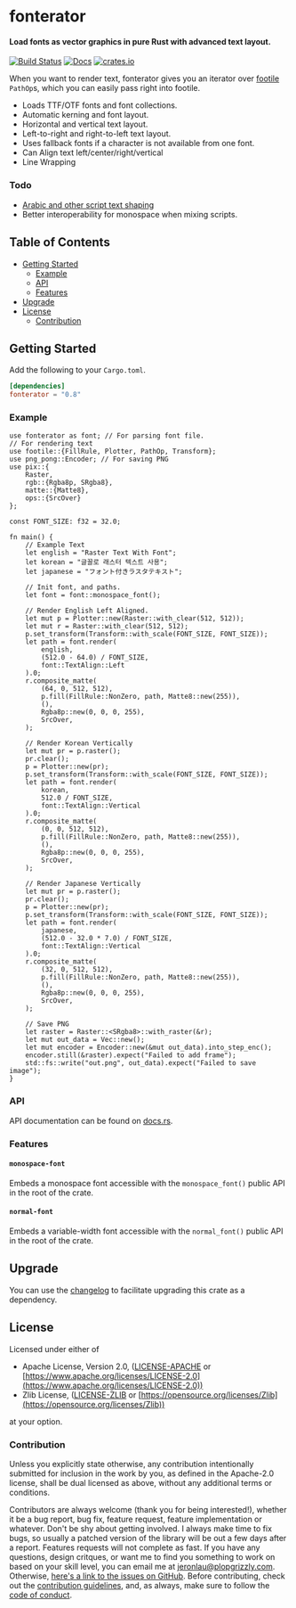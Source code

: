 # fonterator

#### Load fonts as vector graphics in pure Rust with advanced text layout.

[![Build Status](https://api.travis-ci.org/ardaku/fonterator.svg?branch=master)](https://travis-ci.org/ardaku/fonterator)
[![Docs](https://docs.rs/fonterator/badge.svg)](https://docs.rs/fonterator)
[![crates.io](https://img.shields.io/crates/v/fonterator.svg)](https://crates.io/crates/fonterator)

When you want to render text, fonterator gives you an iterator over
[footile](https://crates.io/crates/footile) `PathOp`s, which you can easily
pass right into footile.

- Loads TTF/OTF fonts and font collections.
- Automatic kerning and font layout.
- Horizontal and vertical text layout.
- Left-to-right and right-to-left text layout.
- Uses fallback fonts if a character is not available from one font.
- Can Align text left/center/right/vertical
- Line Wrapping

### Todo
- [Arabic and other script text shaping](https://github.com/plopgrizzly/fonterator/issues/3)
- Better interoperability for monospace when mixing scripts.

## Table of Contents
- [Getting Started](#getting-started)
   - [Example](#example)
   - [API](#api)
   - [Features](#features)
- [Upgrade](#upgrade)
- [License](#license)
   - [Contribution](#contribution)

## Getting Started
Add the following to your `Cargo.toml`.

```toml
[dependencies]
fonterator = "0.8"
```

### Example
```rust,no_run
use fonterator as font; // For parsing font file.
// For rendering text
use footile::{FillRule, Plotter, PathOp, Transform};
use png_pong::Encoder; // For saving PNG
use pix::{
    Raster,
    rgb::{Rgba8p, SRgba8},
    matte::{Matte8},
    ops::{SrcOver}
};

const FONT_SIZE: f32 = 32.0;

fn main() {
    // Example Text
    let english = "Raster Text With Font";
    let korean = "글꼴로 래스터 텍스트 사용";
    let japanese = "フォント付きラスタテキスト";

    // Init font, and paths.
    let font = font::monospace_font();

    // Render English Left Aligned.
    let mut p = Plotter::new(Raster::with_clear(512, 512));
    let mut r = Raster::with_clear(512, 512);
    p.set_transform(Transform::with_scale(FONT_SIZE, FONT_SIZE));
    let path = font.render(
        english,
        (512.0 - 64.0) / FONT_SIZE,
        font::TextAlign::Left
    ).0;
    r.composite_matte(
        (64, 0, 512, 512),
        p.fill(FillRule::NonZero, path, Matte8::new(255)),
        (),
        Rgba8p::new(0, 0, 0, 255),
        SrcOver,
    );

    // Render Korean Vertically
    let mut pr = p.raster();
    pr.clear();
    p = Plotter::new(pr);
    p.set_transform(Transform::with_scale(FONT_SIZE, FONT_SIZE));
    let path = font.render(
        korean,
        512.0 / FONT_SIZE,
        font::TextAlign::Vertical
    ).0;
    r.composite_matte(
        (0, 0, 512, 512),
        p.fill(FillRule::NonZero, path, Matte8::new(255)),
        (),
        Rgba8p::new(0, 0, 0, 255),
        SrcOver,
    );

    // Render Japanese Vertically
    let mut pr = p.raster();
    pr.clear();
    p = Plotter::new(pr);
    p.set_transform(Transform::with_scale(FONT_SIZE, FONT_SIZE));
    let path = font.render(
        japanese,
        (512.0 - 32.0 * 7.0) / FONT_SIZE,
        font::TextAlign::Vertical
    ).0;
    r.composite_matte(
        (32, 0, 512, 512),
        p.fill(FillRule::NonZero, path, Matte8::new(255)),
        (),
        Rgba8p::new(0, 0, 0, 255),
        SrcOver,
    );

    // Save PNG
    let raster = Raster::<SRgba8>::with_raster(&r);
    let mut out_data = Vec::new();
    let mut encoder = Encoder::new(&mut out_data).into_step_enc();
    encoder.still(&raster).expect("Failed to add frame");
    std::fs::write("out.png", out_data).expect("Failed to save image");
}
```

### API
API documentation can be found on [docs.rs](https://docs.rs/fonterator).

### Features
#### `monospace-font`
Embeds a monospace font accessible with the `monospace_font()` public API in
the root of the crate.

#### `normal-font`
Embeds a variable-width font accessible with the `normal_font()` public API in
the root of the crate.

## Upgrade
You can use the
[changelog](https://github.com/ardaku/fonterator/blob/stable/CHANGELOG.md)
to facilitate upgrading this crate as a dependency.

## License
Licensed under either of
 - Apache License, Version 2.0,
   ([LICENSE-APACHE](https://github.com/ardaku/fonterator/blob/stable/LICENSE-APACHE) or
   [https://www.apache.org/licenses/LICENSE-2.0](https://www.apache.org/licenses/LICENSE-2.0))
 - Zlib License,
   ([LICENSE-ZLIB](https://github.com/ardaku/fonterator/blob/stable/LICENSE-ZLIB) or
   [https://opensource.org/licenses/Zlib](https://opensource.org/licenses/Zlib))

at your option.

### Contribution
Unless you explicitly state otherwise, any contribution intentionally submitted
for inclusion in the work by you, as defined in the Apache-2.0 license, shall be
dual licensed as above, without any additional terms or conditions.

Contributors are always welcome (thank you for being interested!), whether it
be a bug report, bug fix, feature request, feature implementation or whatever.
Don't be shy about getting involved.  I always make time to fix bugs, so usually
a patched version of the library will be out a few days after a report.
Features requests will not complete as fast.  If you have any questions, design
critques, or want me to find you something to work on based on your skill level,
you can email me at [jeronlau@plopgrizzly.com](mailto:jeronlau@plopgrizzly.com).
Otherwise,
[here's a link to the issues on GitHub](https://github.com/ardaku/fonterator/issues).
Before contributing, check out the
[contribution guidelines](https://github.com/ardaku/fonterator/blob/stable/CONTRIBUTING.md),
and, as always, make sure to follow the
[code of conduct](https://github.com/ardaku/fonterator/blob/stable/CODE_OF_CONDUCT.md).
